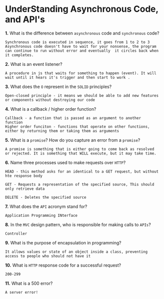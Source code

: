 # UnderStanding Asynchronous Code, and API's

**1.** What is the difference between `asynchronous` code and `synchronous` code?
<!-- enter you answer in the space below -->
```
Synchronous code is executed in sequence, it goes from 1 to 2 to 3
Asynchronous code doesn't have to wait for your nonsense, the program can continue to run without error and eventually  it circles back when it completes. 
```
**2.** What is an event listener?
<!-- enter you answer in the space below -->
```
A procedure in js that waits for something to happen (event). It will wait until it hears it's trigger and then start to work .
```
**3.** What does the `O` represent in the `SOLID` principles?
<!-- enter you answer in the space below -->
```
Open-closed principle - it means we should be able to add new features or components without destroying our code 
```
**4.** What is a callback / higher order function?
<!-- enter you answer in the space below -->
```
Callback - a function that is passed as an argument to another function 
Higher order funciton - functions that operate on other functions, either by returning them or taking them as arguments 

```
**5.** What is a `promise`? How do you capture an error from a `promise`?
<!-- enter you answer in the space below -->
```
A promise is something that is either going to come back as resolved or rejected. It is something that WILL execute, but it may take time. 
```
**6.** Name three processes used to make requests over `HTTP`?
<!-- enter you answer in the space below -->
```
HEAD - this method asks for an identical to a GET request, but without hte response body 

GET - Requests a representation of the specified source, This should only retrieve data 

DELETE - Deletes the specified source

```
**7.** What does the `API` acronym stand for?
<!-- enter you answer in the space below -->
```
Application Programming INterface
```
**8.** In the `MVC` design pattern, who is responsible for making calls to `APIs`?
<!-- enter you answer in the space below -->
```
Controller
```
**9.** What is the purpose of encapsulation in programming?
<!-- enter you answer in the space below -->
```
It allows values or state of an object inside a class, preventing access to people who should not have it 
```
**10.** What is `HTTP` response code for a successful request?
<!-- enter you answer in the space below -->
```
200-299
```
**11.** What is a 500 error?
<!-- enter you answer in the space below -->
```
A server error!
```